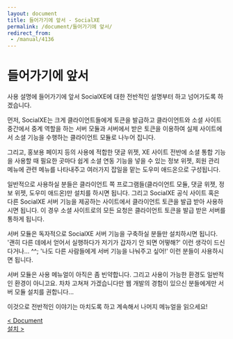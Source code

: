 ```yaml
---
layout: document
title: 들어가기에 앞서 - SocialXE
permalink: /document/들어가기에 앞서/
redirect_from:
 - /manual/4136
---
```


# 들어가기에 앞서

사용 설명에 들어가기에 앞서 SocialXE에 대한 전반적인 설명부터 하고 넘어가도록 하겠습니다.

먼저, SocialXE는 크게 클라이언트들에게 토큰을 발급하고 클라이언트와 소셜 사이트 중간에서 중계 역할을 하는 서버 모듈과 서버에서 받은 토큰을 이용하여 실제 사이트에서 소셜 기능을 수행하는 클라이언트 모듈로 나누어 집니다.

그리고, 홍보용 페이지 등의 사용에 적합한 댓글 위젯, XE 사이트 전반에 소셜 통합 기능을 사용할 때 필요한 곳마다 쉽게 소셜 연동 기능을 넣을 수 있는 정보 위젯, 회원 관리 메뉴에 관련 메뉴를 나타내주고 여러가지 잡일을 맡는 도우미 애드온으로 구성됩니다.

일반적으로 사용하실 분들은 클라이언트 쪽 프로그램들(클라이언트 모듈, 댓글 위젯, 정보 위젯, 도우미 애드온)만 설치를 하시면 됩니다. 그리고 SocialXE 공식 사이트 혹은 다른 SocialXE 서버 기능을 제공하는 사이트에서 클라이언트 토큰을 발급 받아 사용하시면 됩니다. 이 경우 소셜 사이트로의 모든 요청은 클라이언트 토큰을 발급 받은 서버를 통하게 됩니다.

서버 모듈은 독자적으로 SocialXE 서버 기능을 구축하실 분들만 설치하시면 됩니다. '괜히 다른 데에서 얻어서 실행하다가 저기가 갑자기 안 되면 어떻해?' 이런 생각이 드신다거나... ^^; '나도 다른 사람들에게 서버 기능을 나눠주고 싶어!' 이런 분들이 사용하시면 됩니다.

서버 모듈은 사용 메뉴얼이 아직은 좀 빈약합니다. 그리고 사용이 가능한 환경도 일반적인 환경이 아니고요. 차차 고쳐져 가겠습니다만 웹 개발의 경험이 있으신 분들에게만 서버 모듈 설치를 권합니다...

이것으로 전반적인 이야기는 마치도록 하고 계속해서 나머지 메뉴얼을 읽으세요!

<div class="pull-left">
	<a class="btn btn-default" href="../../document/">< Document</a>
</div>

<div class="pull-right">
	<a class="btn btn-default" href="../설치/">설치 ></a>
</div>

<script>
	set_pills('toc_2');
</script>